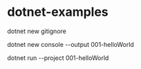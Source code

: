# dotnet-examples

dotnet new gitignore

dotnet new console --output 001-helloWorld

dotnet run --project 001-helloWorld
